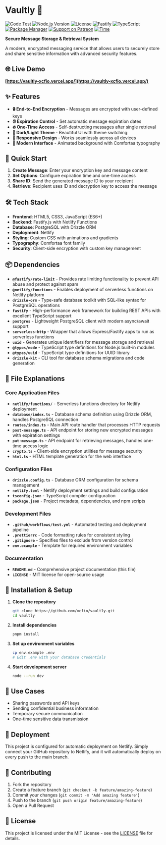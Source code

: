 # Vaultly 🔐

[![Code Test](https://github.com/xcfio/vaultly/actions/workflows/test.yaml/badge.svg)](https://github.com/xcfio/vaultly/actions/workflows/test.yaml)
[![Node.js Version](https://img.shields.io/badge/node-24.x-brightgreen.svg)](https://nodejs.org/)
[![License](https://img.shields.io/github/license/xcfio/vaultly)](https://opensource.org/license/mit)
[![Fastify](https://img.shields.io/badge/Fastify-5.x-202020?logo=fastify)](https://www.fastify.io/)
[![TypeScript](https://img.shields.io/badge/TypeScript-5.x-blue?logo=typescript)](https://www.typescriptlang.org/)
[![Package Manager](https://img.shields.io/badge/pnpm-latest-orange?logo=pnpm)](https://pnpm.io/)
[![Support on Patreon](https://img.shields.io/badge/Sponsor-Patreon-red?logo=patreon)](https://www.patreon.com/xcfio)
[![Time](https://wakatime.com/badge/user/80f5dbf4-7bff-4748-82c6-2a8a3f3ec1c0/project/e01f3446-dd28-474e-be06-b985c7620c70.svg)](https://wakatime.com/badge/user/80f5dbf4-7bff-4748-82c6-2a8a3f3ec1c0/project/e01f3446-dd28-474e-be06-b985c7620c70)

**Secure Message Storage & Retrieval System**

A modern, encrypted messaging service that allows users to securely store and share sensitive information with advanced security features.

## 🌐 Live Demo

**[https://vaultly-xcfio.vercel.app/](https://vaultly-xcfio.vercel.app/)**

## ✨ Features

-   **🔒 End-to-End Encryption** - Messages are encrypted with user-defined keys
-   **⏰ Expiration Control** - Set automatic message expiration dates
-   **🔥 One-Time Access** - Self-destructing messages after single retrieval
-   **🌙 Dark/Light Theme** - Beautiful UI with theme switching
-   **📱 Responsive Design** - Works seamlessly across all devices
-   **🎨 Modern Interface** - Animated background with Comfortaa typography

## 🚀 Quick Start

1. **Create Message**: Enter your encryption key and message content
2. **Set Options**: Configure expiration time and one-time access
3. **Share ID**: Send the generated message ID to your recipient
4. **Retrieve**: Recipient uses ID and decryption key to access the message

## 🛠️ Tech Stack

-   **Frontend**: HTML5, CSS3, JavaScript (ES6+)
-   **Backend**: Fastify.js with Netlify Functions
-   **Database**: PostgreSQL with Drizzle ORM
-   **Deployment**: Netlify
-   **Styling**: Custom CSS with animations and gradients
-   **Typography**: Comfortaa font family
-   **Security**: Client-side encryption with custom key management

## 📦 Dependencies

-   **`@fastify/rate-limit`** - Provides rate limiting functionality to prevent API abuse and protect against spam
-   **`@netlify/functions`** - Enables deployment of serverless functions on Netlify platform
-   **`drizzle-orm`** - Type-safe database toolkit with SQL-like syntax for PostgreSQL operations
-   **`fastify`** - High-performance web framework for building REST APIs with excellent TypeScript support
-   **`postgres`** - Lightweight PostgreSQL client with modern async/await support
-   **`serverless-http`** - Wrapper that allows Express/Fastify apps to run as serverless functions
-   **`uuid`** - Generates unique identifiers for message storage and retrieval
-   **`@types/node`** - TypeScript type definitions for Node.js built-in modules
-   **`@types/uuid`** - TypeScript type definitions for UUID library
-   **`drizzle-kit`** - CLI tool for database schema migrations and code generation

## 📄 File Explanations

### Core Application Files

-   **`netlify/functions/`** - Serverless functions directory for Netlify deployment
-   **`database/index.ts`** - Database schema definition using Drizzle ORM, handles PostgreSQL connection
-   **`routes/index.ts`** - Main API route handler that processes HTTP requests
-   **`post-message.ts`** - API endpoint for storing new encrypted messages with expiration settings
-   **`put-message.ts`** - API endpoint for retrieving messages, handles one-time access logic
-   **`crypto.ts`** - Client-side encryption utilities for message security
-   **`html.ts`** - HTML template generation for the web interface

### Configuration Files

-   **`drizzle.config.ts`** - Database ORM configuration for schema management
-   **`netlify.toml`** - Netlify deployment settings and build configuration
-   **`tsconfig.json`** - TypeScript compiler configuration
-   **`package.json`** - Project metadata, dependencies, and npm scripts

### Development Files

-   **`.github/workflows/test.yml`** - Automated testing and deployment pipeline
-   **`.prettierrc`** - Code formatting rules for consistent styling
-   **`.gitignore`** - Specifies files to exclude from version control
-   **`env.example`** - Template for required environment variables

### Documentation

-   **`README.md`** - Comprehensive project documentation (this file)
-   **`LICENSE`** - MIT license for open-source usage

## 🔧 Installation & Setup

1. **Clone the repository**

    ```bash
    git clone https://github.com/xcfio/vaultly.git
    cd vaultly
    ```

2. **Install dependencies**

    ```bash
    pnpm install
    ```

3. **Set up environment variables**

    ```bash
    cp env.example .env
    # Edit .env with your database credentials
    ```

4. **Start development server**
    ```bash
    node --run dev
    ```

## 🎯 Use Cases

-   Sharing passwords and API keys
-   Sending confidential business information
-   Temporary secure communication
-   One-time sensitive data transmission

## 🚀 Deployment

This project is configured for automatic deployment on Netlify. Simply connect your GitHub repository to Netlify, and it will automatically deploy on every push to the main branch.

## 🤝 Contributing

1. Fork the repository
2. Create a feature branch (`git checkout -b feature/amazing-feature`)
3. Commit your changes (`git commit -m 'Add amazing feature'`)
4. Push to the branch (`git push origin feature/amazing-feature`)
5. Open a Pull Request

## 📝 License

This project is licensed under the MIT License - see the [LICENSE](LICENSE) file for details.
